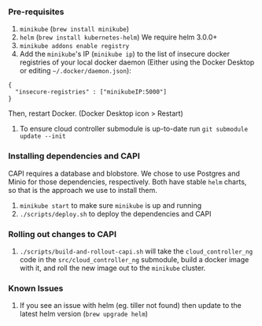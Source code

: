 ### Pre-requisites

1. `minikube` (`brew install minikube`)
1. `helm` (`brew install kubernetes-helm`) We require helm 3.0.0+ 
1. `minikube addons enable registry`
1. Add the `minikube`'s IP (`minikube ip`) to the list of insecure docker registries of your
   local docker daemon (Either using the Docker Desktop or editing
   `~/.docker/daemon.json`):
```
{
  "insecure-registries" : ["minikubeIP:5000"]
}
```
Then, restart Docker. (Docker Desktop icon > Restart)
1. To ensure cloud controller submodule is up-to-date run `git submodule update --init`


### Installing dependencies and CAPI

CAPI requires a database and blobstore.  We chose to use Postgres and Minio for
those dependencies, respectively.  Both have stable `helm` charts, so that is
the approach we use to install them.


1. `minikube start` to make sure `minikube` is up and running
1. `./scripts/deploy.sh` to deploy the dependencies and CAPI


### Rolling out changes to CAPI

1. `./scripts/build-and-rollout-capi.sh` will take the `cloud_controller_ng` code in
   the `src/cloud_controller_ng` submodule, build a docker image with it, and
   roll the new image out to the `minikube` cluster.

### Known Issues

1. If you see an issue with helm (eg. tiller not found) then update to the latest helm version (`brew upgrade helm`)


